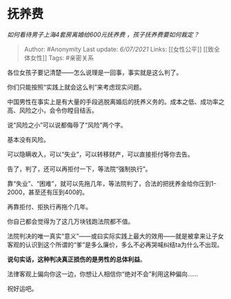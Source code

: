 # 抚养费
*如何看待男子上海4套房离婚给600元抚养费 ，孩子抚养费要如何裁定？*

> Author: #Anonymity 
Last update: *6/07/2021* 
Links: [[女性公平]] [[致全体女性]]
Tags: #亲密关系 

各位女孩子要记清楚——怎么说理是一回事，事实就是这么判了。

你们只能按照“实践上就会这么判”来考虑现实问题。

中国男性在事实上是有大量的手段逃脱离婚后的抚养义务的。成本之低、成功率之高、风险之小，会令你瞠目结舌。

说“风险之小”可以说都侮辱了“风险”两个字。

基本没有风险。

可以隐瞒收入，可以“失业”，可以转移财产，可以直接拒付等你去告。

告了，判了，还可以再拒付一下，等法院“强制执行”。

靠“失业”、“困难”，就可以先拖几年，等法院判了，合法的把抚养金给你压到1-2000，甚至还有压到400的。

再靠拒付、拒执行再拖个几年。

你自己都会觉得为了这几万块钱跑法院都不值。

法院判决的唯一真实“意义”——或曰实际实践上最大的效用——就是被拿来让子女客观的认识到这个所谓的“爹”是多么廉价，多么不必再哭喊纠结ta为什么不出现。

**说句实话，这种判决真正损伤的是男性的总体利益**。

法律客观上偏向你这一边，你想让人相信你“绝对不会”利用这种偏向……

祝好运吧。

  
